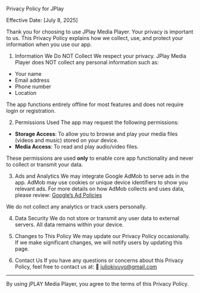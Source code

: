 Privacy Policy for JPlay

Effective Date: [July 8, 2025]

Thank you for choosing to use JPlay Media Player. Your privacy is important to us. This Privacy Policy explains how we collect, use, and protect your information when you use our app.

1. Information We Do NOT Collect
We respect your privacy. JPlay Media Player does NOT collect any personal information such as:
- Your name
- Email address
- Phone number
- Location

The app functions entirely offline for most features and does not require login or registration.

2. Permissions Used
The app may request the following permissions:
- **Storage Access**: To allow you to browse and play your media files (videos and music) stored on your device.
- **Media Access**: To read and play audio/video files.

These permissions are used **only** to enable core app functionality and never to collect or transmit your data.

3. Ads and Analytics
We may integrate Google AdMob to serve ads in the app. AdMob may use cookies or unique device identifiers to show you relevant ads. For more details on how AdMob collects and uses data, please review:
[Google’s Ad Policies](https://policies.google.com/technologies/ads)

We do not collect any analytics or track users personally.

4. Data Security
We do not store or transmit any user data to external servers. All data remains within your device.

5. Changes to This Policy
We may update our Privacy Policy occasionally. If we make significant changes, we will notify users by updating this page.

6. Contact Us
If you have any questions or concerns about this Privacy Policy, feel free to contact us at:
📧 juliokivuyo@gmail.com

---

By using jPLAY Media Player, you agree to the terms of this Privacy Policy.

